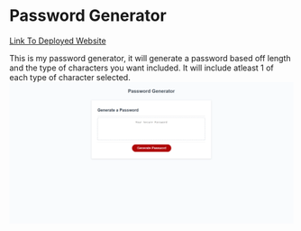 # Password Generator

[Link To Deployed Website](https://tmcrocker89.github.io/PasswordGenerator/)

This is my password generator, it will generate a password based off length and the type of characters you want included. It will include atleast 1 of each type of character selected.
![The Full Site Image.](assets/images/FullSite.png)
